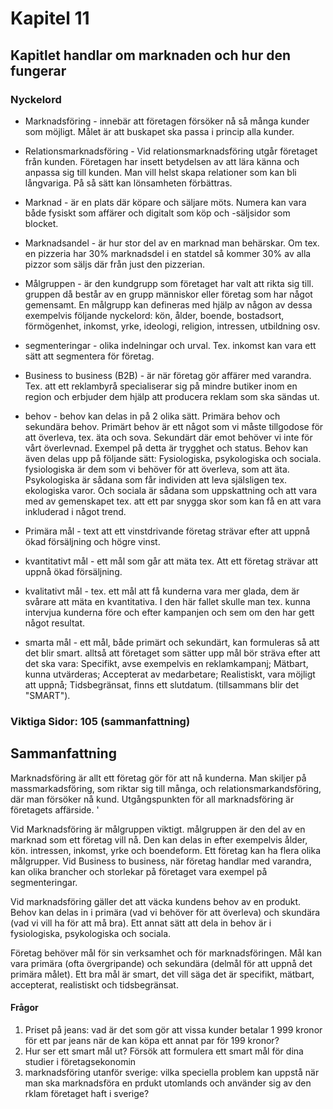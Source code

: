 # Kapitel 11


## Kapitlet handlar om marknaden och hur den fungerar

### Nyckelord
*  Marknadsföring - innebär att företagen försöker nå så många kunder som möjligt. Målet är att buskapet ska passa i princip alla kunder. 

*  Relationsmarknadsföring - Vid relationsmarknadsföring utgår företaget från kunden. Företagen har insett betydelsen av att lära känna och anpassa sig till kunden. Man vill helst skapa relationer som kan bli långvariga. På så sätt kan lönsamheten förbättras. 

*  Marknad - är en plats där köpare och säljare möts. Numera kan vara både fysiskt som affärer och digitalt som köp och -säljsidor som blocket.

*  Marknadsandel - är hur stor del av en marknad man behärskar. Om tex. en pizzeria har 30% marknadsdel i en statdel så kommer 30% av alla pizzor som säljs där från just den pizzerian.

*  Målgruppen - är den kundgrupp som företaget har valt att rikta sig till. gruppen då består av en grupp människor eller företag som har något gemensamt. En målgrupp kan defineras med hjälp av någon av dessa exempelvis följande nyckelord: kön, ålder, boende, bostadsort, förmögenhet, inkomst, yrke, ideologi, religion, intressen, utbildning osv.  

*  segmenteringar - olika indelningar och urval. Tex. inkomst kan vara ett sätt att segmentera för företag. 

*  Business to business (B2B) - är när företag gör affärer med varandra. Tex. att ett reklambyrå specialiserar sig på mindre butiker inom en region och erbjuder dem hjälp att producera reklam som ska sändas ut.  

*  behov - behov kan delas in på 2 olika sätt. Primära behov och sekundära behov. Primärt behov är ett något som vi måste tillgodose för att överleva, tex. äta och sova. Sekundärt där emot behöver vi inte för vårt överlevnad. Exempel på detta är trygghet och status. Behov kan även delas upp på följande sätt: Fysiologiska, psykologiska och sociala. fysiologiska är dem som vi behöver för att överleva, som att äta. Psykologiska är sådana som får individen att leva själsligen tex. ekologiska varor. Och sociala är sådana som uppskattning och att vara med av gemenskapet tex. att ett par snygga skor som kan få en att vara inkluderad i något trend.   

*  Primära mål - text att ett vinstdrivande företag strävar efter att uppnå ökad försäljning och högre vinst.

*  kvantitativt mål - ett mål som går att mäta tex. Att ett företag strävar att uppnå ökad försäljning. 

*  kvalitativt mål - tex. ett mål att få kunderna vara mer glada, dem är svårare att mäta en kvantitativa. I den här fallet skulle man tex. kunna intervjua kunderna före och efter kampanjen och sem om den har gett något resultat. 

*  smarta mål - ett mål, både primärt och sekundärt, kan formuleras så att det blir smart. alltså att företaget som sätter upp mål bör sträva efter att det ska vara: Specifikt, avse exempelvis en reklamkampanj; Mätbart, kunna utvärderas; Accepterat av medarbetare; Realistiskt, vara möjligt att uppnå; Tidsbegränsat, finns ett slutdatum. (tillsammans blir det "SMART").

### Viktiga Sidor: 105 (sammanfattning)

## Sammanfattning
 Marknadsföring är allt ett företag gör för att nå kunderna. Man skiljer på massmarkadsföring, som riktar sig till många, och relationsmarkandsföring, där man försöker nå kund. Utgångspunkten för all marknadsföring är företagets affärside. '

Vid Marknadsföring är målgruppen viktigt. målgruppen är den del av en marknad som ett företag vill nå. Den kan delas in efter exempelvis ålder, kön. intressen, inkomst, yrke och boendeform. Ett företag kan ha flera olika målgrupper. Vid Business to business, när företag handlar med varandra, kan olika brancher och storlekar på företaget vara exempel på segmenteringar. 

Vid marknadsföring gäller det att väcka kundens behov av en produkt. Behov kan delas in i primära (vad vi behöver för att överleva) och skundära (vad vi vill ha för att må bra). Ett annat sätt att dela in behov är  i fysiologiska, psykologiska och sociala. 

Företag behöver mål för sin verksamhet och för marknadsföringen. Mål kan vara primära (ofta övergripande) och sekundära (delmål för att uppnå det primära målet). Ett bra mål är smart, det vill säga det är specifikt, mätbart, accepterat, realistiskt och tidsbegränsat.


#### Frågor 
1. Priset på jeans: vad är det som gör att vissa kunder betalar 1 999 kronor för ett par jeans när de kan köpa ett annat par för 199 kronor?
2. Hur ser ett smart mål ut? Försök att formulera ett smart mål för dina studier i företagsekonomin
3. marknadsföring utanför sverige: vilka speciella problem kan uppstå när man ska marknadsföra en prdukt utomlands och använder sig av den rklam företaget haft i sverige?
